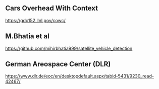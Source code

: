 ## Cars Overhead With Context
https://gdo152.llnl.gov/cowc/

## M.Bhatia et al
https://github.com/mihirbhatia999/satellite_vehicle_detection

## German Areospace Center (DLR)
https://www.dlr.de/eoc/en/desktopdefault.aspx/tabid-5431/9230_read-42467/
